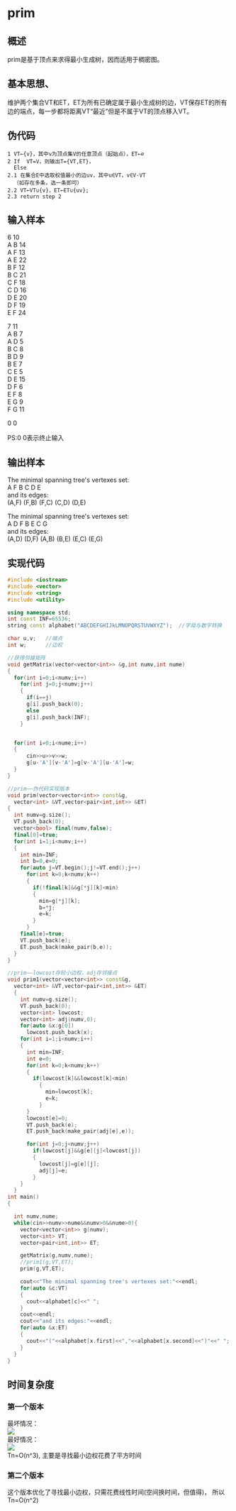 # prim
## 概述
prim是基于顶点来求得最小生成树，因而适用于稠密图。

## 基本思想、
维护两个集合VT和ET，ET为所有已确定属于最小生成树的边，VT保存ET的所有边的端点，每一步都将距离VT“最近”但是不属于VT的顶点移入VT。

## 伪代码
```
1 VT←{v}，其中v为顶点集V的任意顶点（起始点），ET←∅
2 If  VT=V，则输出T={VT,ET}，
  Else
2.1 在集合E中选取权值最小的边uv，其中u∈VT，v∈V-VT
  （如存在多条，选一条即可）
2.2 VT←VT∪{v}，ET←ET∪{uv};
2.3 return step 2
```
## 输入样本
6 10<br>
A B 14<br>
A F 13<br>
A E 22<br>
B F 12<br>
B C 21<br>
C F 18<br>
C D 16<br>
D E 20<br>
D F 19<br>
E F 24<br>

7 11<br>
A B 7<br>
A D 5<br>
B C 8<br>
B D 9<br>
B E 7<br>
C E 5<br>
D E 15<br>
D F 6<br>
E F 8<br>
E G 9<br>
F G 11<br>

0 0

PS:0 0表示终止输入
## 输出样本
The minimal spanning tree's vertexes set:<br>
A F B C D E<br>
and its edges:<br>
(A,F) (F,B) (F,C) (C,D) (D,E)<br>

The minimal spanning tree's vertexes set:<br>
A D F B E C G<br>
and its edges:<br>
(A,D) (D,F) (A,B) (B,E) (E,C) (E,G)

## 实现代码
```cpp
#include <iostream>
#include <vector>
#include <string>
#include <utility>

using namespace std;
int const INF=65536;
string const alphabet("ABCDEFGHIJkLMNOPQRSTUVWXYZ");  //字母与数字转换

char u,v;   //端点
int w;      //边权

//获得邻接矩阵
void getMatrix(vector<vector<int>> &g,int numv,int nume)  
{
  for(int i=0;i<numv;i++)
    for(int j=0;j<numv;j++)
    {
      if(i==j)
      g[i].push_back(0);
      else
      g[i].push_back(INF);
    }


  for(int i=0;i<nume;i++)
  {
      cin>>u>>v>>w;
      g[u-'A'][v-'A']=g[v-'A'][u-'A']=w;
  }
}

//prim——伪代码实现版本
void prim(vector<vector<int>> const&g,
  vector<int> &VT,vector<pair<int,int>> &ET)
{
  int numv=g.size();
  VT.push_back(0);
  vector<bool> final(numv,false);
  final[0]=true;
  for(int i=1;i<numv;i++)
  {
    int min=INF;
    int b=0,e=0;
    for(auto j=VT.begin();j!=VT.end();j++)
      for(int k=0;k<numv;k++)
      {
        if(!final[k]&&g[*j][k]<min)
        {
          min=g[*j][k];
          b=*j;
          e=k;
        }
      }
    final[e]=true;
    VT.push_back(e);
    ET.push_back(make_pair(b,e));
  }
}

//prim——lowcost存较小边权，adj存邻接点
void prim1(vector<vector<int>> const&g,
  vector<int> &VT,vector<pair<int,int>> &ET)
  {
    int numv=g.size();
    VT.push_back(0);
    vector<int> lowcost;
    vector<int> adj(numv,0);
    for(auto &x:g[0])
      lowcost.push_back(x);
    for(int i=1;i<numv;i++)
    {
      int min=INF;
      int e=0;
      for(int k=0;k<numv;k++)
      {
        if(lowcost[k]&&lowcost[k]<min)
          {
            min=lowcost[k];
            e=k;
          }
      }
      lowcost[e]=0;
      VT.push_back(e);
      ET.push_back(make_pair(adj[e],e));

      for(int j=0;j<numv;j++)
        if(lowcost[j]&&g[e][j]<lowcost[j])
        {
          lowcost[j]=g[e][j];
          adj[j]=e;
        }
    }
  }
int main()
{

  int numv,nume;
  while(cin>>numv>>nume&&numv>0&&nume>0){
    vector<vector<int>> g(numv);
    vector<int> VT;
    vector<pair<int,int>> ET;

    getMatrix(g,numv,nume);
    //prim1(g,VT,ET);
    prim(g,VT,ET);

    cout<<"The minimal spanning tree's vertexes set:"<<endl;
    for(auto &c:VT)
    {
      cout<<alphabet[c]<<" ";
    }
    cout<<endl;
    cout<<"and its edges:"<<endl;
    for(auto &x:ET)
    {
      cout<<"("<<alphabet[x.first]<<","<<alphabet[x.second]<<")"<<" ";
    }
  }
}
```
## 时间复杂度
### 第一个版本
最坏情况：<br>
![](https://img-blog.csdnimg.cn/20200622125907653.gif)<br>
最好情况：<br>
![](https://img-blog.csdnimg.cn/20200622125940172.gif)<br>
Tn=O(n^3),
主要是寻找最小边权花费了平方时间
### 第二个版本
这个版本优化了寻找最小边权，只需花费线性时间(空间换时间，但值得)，
所以Tn=O(n^2)
